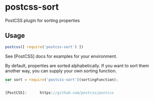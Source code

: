 # postcss-sort

PostCSS plugin for sorting properties

## Usage

```js
postcss([ require('postcss-sort') ])
```

See [PostCSS] docs for examples for your environment.

By default, properties are sorted alphabetically. If you want to sort them another way, you can supply your own sorting function.

```js
var sort = require('postcss-sort')(sortingFunction);
``

[PostCSS]:      https://github.com/postcss/postcss
